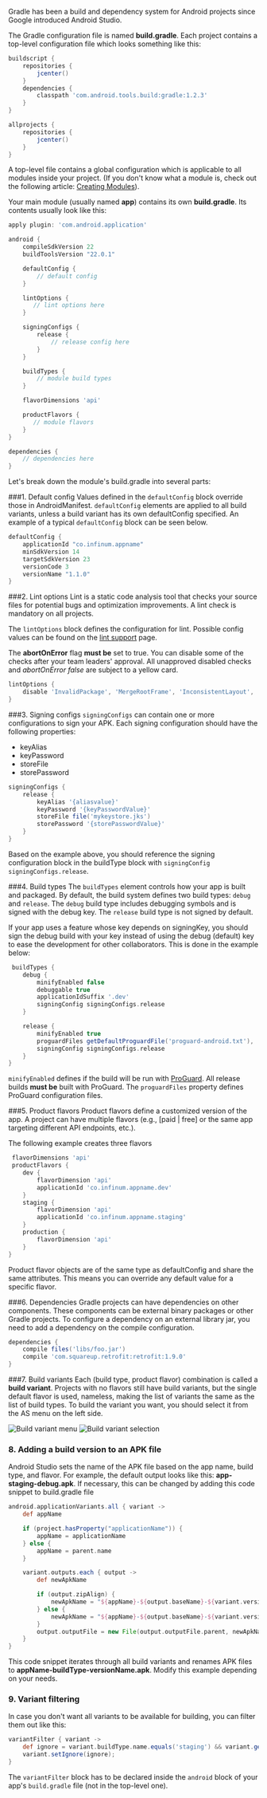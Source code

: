 Gradle has been a build and dependency system for Android projects since Google introduced Android Studio.

The Gradle configuration file is named **build.gradle**.
Each project contains a top-level configuration file which looks something like this:

```gradle
buildscript {
    repositories {
        jcenter()
    }
    dependencies {
        classpath 'com.android.tools.build:gradle:1.2.3'
    }
}

allprojects {
    repositories {
        jcenter()
    }
}
```

A top-level file contains a global configuration which is applicable to all modules inside your project. (If you don't know what a module is, check out the following article: [Creating Modules](https://developer.android.com/sdk/installing/create-project.html#CreatingAModule)).

Your main module (usually named **app**) contains its own **build.gradle**.
Its contents usually look like this:

```gradle
apply plugin: 'com.android.application'

android {
    compileSdkVersion 22
    buildToolsVersion "22.0.1"

    defaultConfig {
        // default config
    }

    lintOptions {
       // lint options here
    }

    signingConfigs {
        release {
            // release config here
        }
    }

    buildTypes {
        // module build types
    }

    flavorDimensions 'api'

    productFlavors {
       // module flavors
    }
}

dependencies {
    // dependencies here
}
```

Let's break down the module's build.gradle into several parts:

###1. Default config
Values defined in the `defaultConfig` block override those in AndroidManifest.
`defaultConfig` elements are applied to all build variants, unless a build variant has its own defaultConfig specified.
An example of a typical `defaultConfig` block can be seen below.

```gradle
defaultConfig {
    applicationId "co.infinum.appname"
    minSdkVersion 14
    targetSdkVersion 23
    versionCode 3
    versionName "1.1.0"
}
```

###2. Lint options
Lint is a static code analysis tool that checks your source files for potential bugs and optimization improvements. A lint check is mandatory on all projects.

The `lintOptions` block defines the configuration for lint. Possible config values can be found on the [lint support](http://tools.android.com/tech-docs/new-build-system/user-guide#TOC-Lint-support) page.

The **abortOnError** flag **must be** set to true. You can disable some of the checks after your team leaders' approval. All unapproved disabled checks and *abortOnError false* are subject to a yellow card.

```gradle
lintOptions {
    disable 'InvalidPackage', 'MergeRootFrame', 'InconsistentLayout', 'ContentDescription'
}
```

###3. Signing configs
`signingConfigs` can contain one or more configurations to sign your APK. Each signing configuration should have the following properties:

* keyAlias
* keyPassword
* storeFile
* storePassword

```gradle
signingConfigs {
    release {
        keyAlias '{aliasvalue}'
        keyPassword '{keyPasswordValue}'
        storeFile file('mykeystore.jks')
        storePassword '{storePasswordValue}'
    }
}
```

Based on the example above, you should reference the signing configuration block in the buildType block with `signingConfig signingConfigs.release`.

###4. Build types
The `buildTypes` element controls how your app is built and packaged. By default, the build system defines two build types: `debug` and `release`. The `debug` build type includes debugging symbols and is signed with the debug key. The `release` build type is not signed by default.

If your app uses a feature whose key depends on signingKey, you should sign the debug build with your key instead of using the debug (default) key to ease the development for other collaborators. This is done in the example below:

```gradle
 buildTypes {
    debug {
        minifyEnabled false
        debuggable true
        applicationIdSuffix '.dev'
        signingConfig signingConfigs.release
    }

    release {
        minifyEnabled true
        proguardFiles getDefaultProguardFile('proguard-android.txt'), 'proguard-rules.pro'
        signingConfig signingConfigs.release
    }
}
```
`minifyEnabled` defines if the build will be run with [ProGuard](http://developer.android.com/tools/help/proguard.html). All release builds **must be** built with ProGuard. The `proguardFiles` property defines ProGuard configuration files.

###5. Product flavors
Product flavors define a customized version of the app. A project can have multiple flavors (e.g., [paid | free] or the same app targeting different API endpoints, etc.).

The following example creates three flavors

```gradle
 flavorDimensions 'api'
 productFlavors {
    dev {
        flavorDimension 'api'
        applicationId 'co.infinum.appname.dev'
    }
    staging {
        flavorDimension 'api'
        applicationId 'co.infinum.appname.staging'
    }
    production {
        flavorDimension 'api'
    }
}
```

Product flavor objects are of the same type as defaultConfig and share the same attributes. This means you can override any default value for a specific flavor.

###6. Dependencies
Gradle projects can have dependencies on other components. These components can be external binary packages or other Gradle projects.
To configure a dependency on an external library jar, you need to add a dependency on the compile configuration.

```gradle
dependencies {
    compile files('libs/foo.jar')
    compile 'com.squareup.retrofit:retrofit:1.9.0'
}
```

###7. Build variants
Each (build type, product flavor) combination is called a **build variant**.
Projects with no flavors still have build variants, but the single default flavor is used, nameless, making the list of variants the same as the list of build types.
To build the variant you want, you should select it from the AS menu on the left side.

![Build variant menu](/img/build_variant_1.png "Build variant menu")
![Build variant selection](/img/build_variant_2.png "Build variant selection")

### 8. Adding a build version to an APK file

Android Studio sets the name of the APK file based on the app name, build type, and flavor. For example, the default output looks like this: **app-staging-debug.apk**. If necessary, this can be changed by adding this code snippet to build.gradle file

```gradle
android.applicationVariants.all { variant ->
    def appName

    if (project.hasProperty("applicationName")) {
        appName = applicationName
    } else {
        appName = parent.name
    }

    variant.outputs.each { output ->
        def newApkName

        if (output.zipAlign) {
            newApkName = "${appName}-${output.baseName}-${variant.versionName}.apk"
        } else {
            newApkName = "${appName}-${output.baseName}-${variant.versionName}-unaligned.apk"
        }
        output.outputFile = new File(output.outputFile.parent, newApkName)
    }
}
```
This code snippet iterates through all build variants and renames APK files to **appName-buildType-versionName.apk**. Modify this example depending on your needs.

### 9. Variant filtering

In case you don't want all variants to be available for building, you can filter them out like this:

```gradle
variantFilter { variant ->
    def ignore = variant.buildType.name.equals('staging') && variant.getFlavors().get(1).name.equals('multiDex')
    variant.setIgnore(ignore);
}
```

The `variantFilter` block has to be declared inside the `android` block of your app's `build.gradle` file (not in the top-level one).

